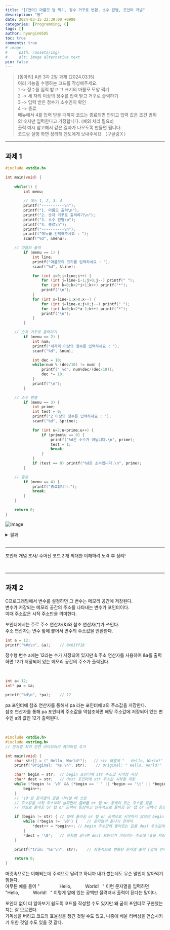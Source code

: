 ```yaml
---
title: "[C언어] 마름모 별 찍기, 정수 거꾸로 변환, 소수 판별, 포인터 개념"
description: "동"
date: 2024-03-15 22:39:00 +0900
categories: [Programming, C]
tags: []
author: hyungin0505
toc: true
comments: true
# image:
#     path: /assets/img/
#     alt: image alternative text
pin: false
---
```

> [동아리] A반 3차 2일 과제 (2024.03.15)   
> 여러 기능을 수행하는 코드를 작성해주세요.  
> 1 -> 정수를 입력 받고 그 크기의 마름모 모양 찍기   
> 2 -> 세 자리 이상의 정수를 입력 받고 거꾸로 출력하기   
> 3 -> 입력 받은 정수가 소수인지 확인   
> 4 -> 종료   
> 메뉴에서 4를 입력 받을 때까지 코드는 종료되면 안되고 입력 값은 조건 범위의 숫자만 입력한다고 가정합니다. (예외 처리 필요x)   
> 출력 예시 참고해서 같은 결과가 나오도록 만들면 됩니다.  
> 코드랑 실행 화면 정리해 멘토에게 보내주세요 （구글링Ｘ）   

---

## 과제 1

```c
#include <stdio.h>

int main(void) {
  
    while(1) {
        int menu;
  
        // 메뉴 1, 2, 3, 4
        printf("----------\n");
        printf("1. 마름모 출력\n");
        printf("2. 숫자 거꾸로 출력하기\n");
        printf("3. 소수 판별\n");
        printf("4. 종료\n");
        printf("----------\n");
        printf("메뉴를 선택해주세요 : ");
        scanf("%d", &menu);

	// 마름모 출력
        if (menu == 1) {
            int line;
            printf("마름모의 크기를 입력하세요 : ");
            scanf("%d", &line);

            for (int i=0;i<line;i++) {
                for (int j=line-i-1;j>0;j--) printf(" ");
                for (int k=0;k<2*i+1;k++) printf("*");
                printf("\n");
            }
            for (int x=line-1;x>0;x--) {
                for (int j=line-x;j>0;j--) printf(" ");
                for (int k=0;k<2*x-1;k++) printf("*");
                printf("\n");
            }
        }

	// 숫자 거꾸로 출력하기
        if (menu == 2) {
            int num;
            printf("세자리 이상의 정수를 입력하세요 : ");
            scanf("%d", &num);

            int dec = 10;
            while(num % (dec/10) != num) {
                printf(" %d", num%dec/(dec/10));
                dec *= 10;
            }
            printf("\n");
        }

	// 소수 판별
        if (menu == 3) {
            int prime;
            int test = 0;
            printf("2 이상의 정수를 입력하세요 : ");
            scanf("%d", &prime);

            for (int u=2;u<prime;u++) {
                if (prime%u == 0) {
                    printf("%d은 소수가 아닙니다.\n", prime);
                    test = 1;
                    break;
                }
            }
            if (test == 0) printf("%d은 소수입니다.\n", prime);
        }

	// 종료
        if (menu == 4) {
            printf("종료합니다.");
            break;
        }
    }

    return 0;
}
```
![Image](https://blog.kakaocdn.net/dna/cUdMUn/btsFQUroiHR/AAAAAAAAAAAAAAAAAAAAACG-8AOCsU3dT5MeviG1m-TwEKx3XH1nu19tHa0uNKsE/img.png?credential=yqXZFxpELC7KVnFOS48ylbz2pIh7yKj8&expires=1753973999&allow_ip=&allow_referer=&signature=%2Fh2qhWEsodJqECGrFNdzifyVy%2B4%3D)

<details markdown="1">

<summary>결과</summary>

---
```bash
----------
1. 마름모 출력
2. 숫자 거꾸로 출력하기
3. 소수 판별
4. 종료
----------
메뉴를 선택해주세요 : 1
마름모의 크기를 입력하세요 : 3
  *  
 ***  
*****
 ***
  *
----------
1. 마름모 출력
2. 숫자 거꾸로 출력하기
3. 소수 판별
4. 종료
----------
메뉴를 선택해주세요 : 2
세자리 이상의 정수를 입력하세요 : 192387
 7 8 3 2 9 1
----------
1. 마름모 출력
2. 숫자 거꾸로 출력하기
3. 소수 판별
4. 종료
----------
메뉴를 선택해주세요 : 3
2 이상의 정수를 입력하세요 : 3
3은 소수입니다.
----------
1. 마름모 출력
2. 숫자 거꾸로 출력하기
3. 소수 판별
4. 종료
----------
메뉴를 선택해주세요 : 3
2 이상의 정수를 입력하세요 : 4
4은 소수가 아닙니다.
----------
1. 마름모 출력
2. 숫자 거꾸로 출력하기
3. 소수 판별
4. 종료
----------
메뉴를 선택해주세요 : 4
종료합니다.
```
</details>
<br>

---

포인터 개념 조사/ 주어진 코드２개 최대한 이해하려 노력 후 정리!   

<br>

---

## 과제 2

C프로그래밍에서 변수를 설정하면 그 변수는 메모리 공간에 저장된다.  
변수가 저장되는 메모리 공간의 주소를 나타내는 변수가 포인터이다.  
이때 주소값은 시작 주소만을 의미한다.  


포인터에서는 주로 주소 연산자(&)와 참조 연산자(*)가 쓰인다.  
주소 연산자는 변수 앞에 붙어서 변수의 주소값을 반환한다.  

```c
int a = 12;
printf("%#x\n", &a);	// 0x61ff18
```
정수형 변수 a에는 12라는 수가 저장되어 있지만 & 주소 연산자를 사용하여 &a를 출력하면 12가 저장되어 있는 메모리 공간의 주소가 출력된다.  

<br>

```c
int a= 12;
int* pa = &a;

printf("%d\n", *pa);	// 12
```
pa 포인터에 참조 연산자를 통해서 pa 라는 포인터에 a의 주소값을 저장한다.  
참조 연산자를 통해 pa 포인터의 주소값을 역참조하면 해당 주소값에 저장되어 있는 변수인 a의 값인 12가 출력된다.  

<br>

```c
#include <stdio.h>
#include <string.h>
// 문자열 처리 관련 라이브러리 헤더파일 추가

int main(void) {
    char str[] = (" Hello, World!");   // str 배열에 "   Hello, World!" 문자열 저장
    printf("Original: '%s'\n", str);    // Original: " Hello, World!"

    char* begin = str;  // begin 포인터에 str 주소값 시작점 저장
    char* dest = str;   // dest 포인터에 str 주소값 시작점 저장
    while (*begin != '\0' && (*begin == ' ' || *begin == '\t' || *begin == '\n')) {
        begin++;
    }
    // '\0'은 문자열의 끝을 나타낼 때 쓰임
    // 주소값을 시작 주소부터 늘리면서 줄바꿈 or 탭 or 공백이 있는 주소를 찾음
    // 최초로 줄바꿈 or 탭 or 공백이 등장하고 연속적으로 줄바꿈 or 탭 or 공백이 등장할 경우 최종적으로 등장하는 줄바꿈 or 탭 or 공백이 있는 주소가 begin에 저장되고 반복문 break

    if (begin != str) { // 앞에 줄바꿈 or 탭 or 공백으로 시작하지 않으면 begin == str이므로 시행X
        while (*begin != '\0') {    // 문자열이 끝나기 전까지
            *dest++ = *begin++; // begin 주소값에 들어있는 값을 dest 주소값에 저장해서 문자열 밀어내기
        }
        *dest = '\0';   // 문자열 끝나면 dest 포인터가 가리키는 주소에 \0을 저장해 문자열 종료시키기 (끊기 / 자르기)
    }

    printf("trim: '%s'\n", str);    // 최종적으로 변형된 문자열 출력 (앞에 연속적으로 이어지는 줄바꿈, 공백, 탭 모두 제거됨)

    return 0;
}
```

머릿속으로는 이해되는데 주석으로 달려고 하니까 내가 썼는데도 무슨 말인지 알아먹기 힘들다.  
아무튼 예를 들어 "                Hello,           World!   " 이런 문자열을 입력하면 "Hello,           World!   " 이렇게 앞에 있는 공백만 잘려져서 출력이 된다는 말이다.  


포인터 없이 더 알아보기 쉽도록 코드를 작성할 수도 있지만 왜 굳이 포인터로 구현했는지는 잘 모르겠다.  
가독성을 버리고 코드의 효율성을 챙긴 것일 수도 있고, 나중에 배울 리버싱을 연습시키기 위한 것일 수도 있을 것 같다.